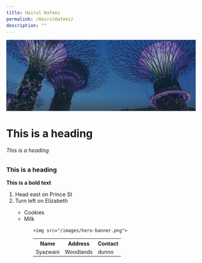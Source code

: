 ```yaml
---
title: Hairul Hafeez
permalink: /HairulHafeez/
description: ""
---
```

![](/images/hero-banner.png)<h1> This is a heading </h1>
<h6> This is a heading </h6>
<h3> This is a heading </h3>
<b> This is a bold text </b>

<ol>

  <li>Head east on Prince St</li>

  <li>Turn left on Elizabeth</li>



<ul>

  <li>Cookies</li>
  <li>Milk</li>
<ul>
	
	<img src="/images/hero-banner.png">

<table> 
	<tr>
		<th>Name</th>
		<th>Address</th> 
		<th>Contact</th> 
	</tr>
		<tr>
		<td>Syazwani</td>
		<td>Woodlands</td> 
		<td>dunno</td> 
	</tr>
	</table>	
